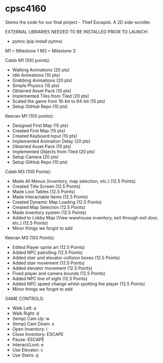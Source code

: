 # cpsc4160
Stores the code for our final project - Thief Escapist. A 2D side-scroller.

EXTERNAL LIBRARIES NEEDED TO BE INSTALLED PRIOR TO LAUNCH:
- pytmx (pip install pytmx)

M1 = Milestone 1
M3 = Milestone 3

Caleb M1 (100 points):
- Walking Animations (20 pts)
- Idle Animations (10 pts)
- Grabbing Animations (20 pts)
- Simple Physics (15 pts)
- Obtained Asset Pack (10 pts)
- Implemented Tiles from Tiled (20 pts)
- Scaled the game from 16-bit to 64-bit (15 pts)
- Setup GitHub Repo (10 pts)

Keenan M1 (100 points):
- Designed First Map (15 pts)
- Created First Map (15 pts)
- Created Keyboard Input (10 pts)
- Implemented Animation Delay (20 pts)
- Obtained Asset Pack (10 pts)
- Implemented Objects from Tiled (20 pts)
- Setup Camera (20 pts)
- Setup GitHub Repo (10 pts)

Caleb M3 (100 Points):
- Made All Menus (inventory, map selection, etc.)       (12.5 Points)
- Created Title Screen                                  (12.5 Points)
- Made Loot Tables                                      (12.5 Points)
- Made Interactable Items                               (12.5 Points)
- Created Dynamic Map Loading                           (12.5 Points)
- Created Map Selection                                 (12.5 Points)
- Made inventory system                                 (12.5 Points)
- Added to Lobby Map (View warehouse inventory, 
                      exit through exit door, etc.)     (12.5 Points)
- Minor things we forgot to add

Keenan M3 (100 Points):
- Edited Player sprite art                              (12.5 Points)
- Added NPC patrolling                                  (12.5 Points)
- Added stair and elevator collision boxes              (12.5 Points)
- Added stair movement                                  (12.5 Points)
- Added elevator movement                               (12.5 Points)
- Fixed player and camera bounds                        (12.5 Points)
- Added NPC line of sight                               (12.5 Points)
- Added NPC speed change whilst spotting the player     (12.5 Points)
- Minor things we forgot to add

GAME CONTROLS:
- Walk Left:        a
- Walk Right:       d
- (temp) Cam Up:    w
- (temp) Cam Down:  s
- Open Inventory:   i
- Close Inventory:  ESCAPE
- Pause:            ESCAPE
- Interact/Loot:    e
- Use Elevator:     c
- Use Stairs:       q